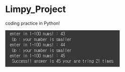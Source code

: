 # Limpy_Project

coding practice in Python!

![1.numberCatch](1_numberCatch(1_40)/numberCatch.JPG)

